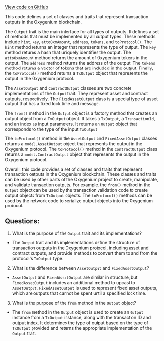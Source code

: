 [View code on GitHub](https://github.com/oxygenium/oxygenium/api/src/main/scala/org/oxygenium/api/model/Output.scala)

This code defines a set of classes and traits that represent transaction outputs in the Oxygenium blockchain. 

The `Output` trait is the main interface for all types of outputs. It defines a set of methods that must be implemented by all output types. These methods include `hint`, `key`, `attoOxmAmount`, `address`, `tokens`, and `toProtocol()`. The `hint` method returns an integer that represents the type of output. The `key` method returns a hash that uniquely identifies the output. The `attoOxmAmount` method returns the amount of Oxygenium tokens in the output. The `address` method returns the address of the output. The `tokens` method returns a vector of tokens that are included in the output. Finally, the `toProtocol()` method returns a `TxOutput` object that represents the output in the Oxygenium protocol.

The `AssetOutput` and `ContractOutput` classes are two concrete implementations of the `Output` trait. They represent asset and contract outputs, respectively. The `FixedAssetOutput` class is a special type of asset output that has a fixed lock time and message. 

The `from()` method in the `Output` object is a factory method that creates an output object from a `TxOutput` object. It takes a `TxOutput`, a `TransactionId`, and an index as input parameters. It returns an `Output` object that corresponds to the type of the input `TxOutput`.

The `toProtocol()` method in the `AssetOutput` and `FixedAssetOutput` classes returns a `model.AssetOutput` object that represents the output in the Oxygenium protocol. The `toProtocol()` method in the `ContractOutput` class returns a `model.ContractOutput` object that represents the output in the Oxygenium protocol.

Overall, this code provides a set of classes and traits that represent transaction outputs in the Oxygenium blockchain. These classes and traits can be used by other parts of the Oxygenium project to create, manipulate, and validate transaction outputs. For example, the `from()` method in the `Output` object can be used by the transaction validation code to create output objects from `TxOutput` objects. The `toProtocol()` methods can be used by the network code to serialize output objects into the Oxygenium protocol.
## Questions: 
 1. What is the purpose of the `Output` trait and its implementations?
- The `Output` trait and its implementations define the structure of transaction outputs in the Oxygenium protocol, including asset and contract outputs, and provide methods to convert them to and from the protocol's `TxOutput` type.

2. What is the difference between `AssetOutput` and `FixedAssetOutput`?
- `AssetOutput` and `FixedAssetOutput` are similar in structure, but `FixedAssetOutput` includes an additional method to upcast to `AssetOutput`. `FixedAssetOutput` is used to represent fixed asset outputs, which are outputs that cannot be spent until a specified lock time.

3. What is the purpose of the `from` method in the `Output` object?
- The `from` method in the `Output` object is used to create an `Output` instance from a `TxOutput` instance, along with the transaction ID and output index. It determines the type of output based on the type of `TxOutput` provided and returns the appropriate implementation of the `Output` trait.